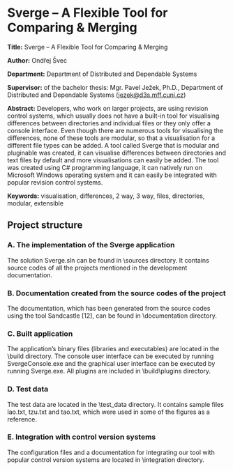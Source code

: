 # Sverge – A Flexible Tool for Comparing & Merging

**Title:** Sverge – A Flexible Tool for Comparing & Merging

**Author:** Ondřej Švec

**Department:** Department of Distributed and Dependable Systems

**Supervisor:** of the bachelor thesis: Mgr. Pavel Ježek, Ph.D., Department of Distributed and Dependable Systems (jezek@d3s.mff.cuni.cz)

**Abstract:** Developers, who work on larger projects, are using revision control systems, which usually does not have a built-in tool for visualising differences between directories and individual files or they only offer a console interface. Even though there are numerous tools for visualising the differences, none of these tools are modular, so that a visualisation for a different file types can be added. A tool called Sverge that is modular and pluginable was created, it can visualise differences between directories and text files by default and more visualisations can easily be added. The tool was created using C# programming language, it can natively run on Microsoft Windows operating system and it can easily be integrated with popular revision control systems.

**Keywords:** visualisation, differences, 2 way, 3 way, files, directories, modular, extensible

## Project structure

### A. The implementation of the Sverge application
The solution Sverge.sln can be found in \sources directory. It contains source codes of all the projects mentioned in the development documentation.

### B. Documentation created from the source codes of the project
The documentation, which has been generated from the source codes using the tool Sandcastle [12], can be found in \documentation directory.

### C. Built application
The application’s binary files (libraries and executables) are located in the \build directory. The console user interface can be executed by running SvergeConsole.exe and the graphical user interface can be executed by running Sverge.exe. All plugins are included in \build\plugins directory.

### D. Test data
The test data are located in the \test_data directory. It contains sample files lao.txt, tzu.txt and tao.txt, which were used in some of the figures as a reference.

### E. Integration with control version systems
The configuration files and a documentation for integrating our tool with popular control version systems are located in \integration directory.
